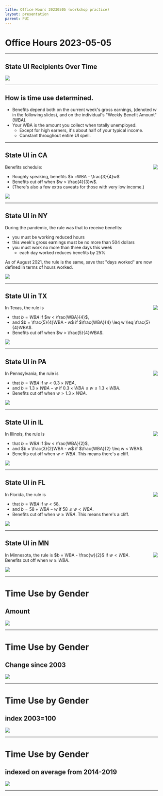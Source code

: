 ```yaml
---
title: Office Hours 20230505 (workshop practice)
layout: presentation
parent: PUI
---
```


# Office Hours 2023-05-05

---


## State UI Recipients Over Time

<img src="img/20230505/saUSAwide.png" style="max-width:100%;">

---

## How is time use determined.

- Benefits depend both on the current week's gross earnings, 
(denoted $w$ in the following slides),
and on the individual's "Weekly Benefit Amount" (WBA).
- Your WBA is the amount you collect when totally unemployed.
    - Except for high earners, it's about half of your typical income.
    - Constant throughout entire UI spell.



---

## State UI in CA

<img src="img/20230505/uiCA.png" style="max-width:30%;float:right;">


Benefits schedule:
- Roughly speaking, benefits $b  =WBA - \frac{3}{4}w$
- Benefits cut off when $w > \frac{4}{3}w$. 
- (There's also a few extra caveats for those with very low income.)



<img src="img/20230505/saCAwide.png" style="max-width:80%;">


---

## State UI in NY


During the pandemic, the rule was that to receive benefits:

- you must be working reduced hours
- this week's gross earnings must be no more than 504 dollars
- you must work no more than three days this week
    - each day worked reduces benefits by 25%

As of August 2021, the rule is the same, save that "days worked" 
are now defined in terms of hours worked.

<img src="img/20230505/saNYwide.png" style="max-width:80%;">



---

## State UI in TX

<img src="img/20230505/uiTX.png" style="max-width:30%;float:right;">


In Texas, the rule is 
- that $b = WBA$ if $w < \frac{WBA}{4}$,
- and $b = \frac{5}{4}WBA - w$ if $\frac{WBA}{4} \leq w \leq \frac{5}{4}WBA$.
- Benefits cut off when $w > \frac{5}{4}WBA$.

<img src="img/20230505/saTXwide.png" style="max-width:80%;">




---

## State UI in PA

<img src="img/20230505/uiPA.png" style="max-width:30%;float:right;">


In Pennsylvania, the rule is 
- that $b = WBA$ if $w < 0.3\times WBA$,
- and $b = 1.3 \times WBA - w$ if $0.3\times WBA \leq w \leq 1.3 \times WBA$.
- Benefits cut off when $w > 1.3 \times WBA$.


<img src="img/20230505/saPAwide.png" style="max-width:80%;">



---

## State UI in IL

<img src="img/20230505/uiIL.png" style="max-width:30%;float:right;">


In Illinois, the rule is
- that $b = WBA$ if $w < \frac{WBA}{2}$,
- and $b = \frac{3}{2}WBA - w$ if $\frac{WBA}{2} \leq w < WBA$.
- Benefits cut off when $w \geq WBA$. This means there's a cliff.

<img src="img/20230505/saILwide.png" style="max-width:80%;">


---


## State UI in FL

<img src="img/20230505/uiFL.png" style="max-width:30%;float:right;">


In Florida, the rule is
- that $b = WBA$ if $w < 58$,
- and $b = 58 + WBA - w$ if $58 \leq w < WBA$.
- Benefits cut off when $w \geq WBA$. This means there's a cliff.

<img src="img/20230505/saFLwide.png" style="max-width:80%;">



---

## State UI in MN

<img src="img/20230505/uiMN.png" style="max-width:30%;float:right;">

In Minnesota, the rule is $b = WBA - \frac{w}{2}$ if $w < WBA$.  
Benefits cut off when $w \geq WBA$.

<img src="img/20230505/saMNwide.png" style="max-width:80%;">








---

# Time Use by Gender

## Amount

<img src="img/20230505/time.png" style="max-width:100%;">


---

# Time Use by Gender

## Change since 2003

<img src="img/20230505/time_change.png" style="max-width:100%;">


---

# Time Use by Gender

## index 2003=100

<img src="img/20230505/time_index03.png" style="max-width:100%;">


---

# Time Use by Gender

## indexed on average from 2014-2019

<img src="img/20230505/time_index14.png" style="max-width:100%;">



---



